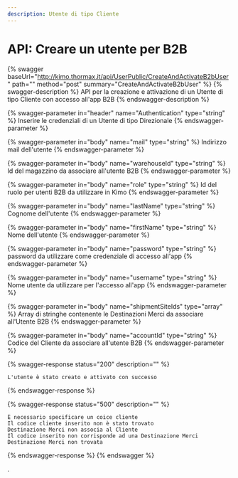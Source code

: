 ```yaml
---
description: Utente di tipo Cliente
---
```


# API: Creare un utente per B2B

{% swagger baseUrl="http://kimo.thormax.it/api/UserPublic/CreateAndActivateB2bUser" path="" method="post" summary="CreateAndActivateB2bUser" %}
{% swagger-description %}
API per la creazione e attivazione di un Utente di tipo Cliente con accesso all'app B2B
{% endswagger-description %}

{% swagger-parameter in="header" name="Authentication" type="string" %}
Inserire le credenziali di un Utente di tipo Direzionale
{% endswagger-parameter %}

{% swagger-parameter in="body" name="mail" type="string" %}
Indirizzo mail dell'utente
{% endswagger-parameter %}

{% swagger-parameter in="body" name="warehouseId" type="string" %}
Id del magazzino da associare all'utente B2B
{% endswagger-parameter %}

{% swagger-parameter in="body" name="role" type="string" %}
Id del ruolo per utenti B2B da utilizzare in Kimo
{% endswagger-parameter %}

{% swagger-parameter in="body" name="lastName" type="string" %}
Cognome dell'utente
{% endswagger-parameter %}

{% swagger-parameter in="body" name="firstName" type="string" %}
Nome dell'utente
{% endswagger-parameter %}

{% swagger-parameter in="body" name="password" type="string" %}
password da utilizzare come credenziale di accesso all'app
{% endswagger-parameter %}

{% swagger-parameter in="body" name="username" type="string" %}
Nome utente da utilizzare per l'accesso all'app
{% endswagger-parameter %}

{% swagger-parameter in="body" name="shipmentSiteIds" type="array" %}
Array di stringhe contenente le Destinazioni Merci da associare all'Utente B2B
{% endswagger-parameter %}

{% swagger-parameter in="body" name="accountId" type="string" %}
Codice del Cliente da associare all'utente B2B
{% endswagger-parameter %}

{% swagger-response status="200" description="" %}
```
L'utente è stato creato e attivato con successo
```
{% endswagger-response %}

{% swagger-response status="500" description="" %}
```
È necessario specificare un coice cliente
Il codice cliente inserito non è stato trovato
Destinazione Merci non associa al Cliente
Il codice inserito non corrisponde ad una Destinazione Merci
Destinazione Merci non trovata
```
{% endswagger-response %}
{% endswagger %}

.